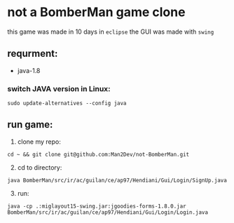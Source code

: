 # not a BomberMan game clone

this game was made in 10 days in `eclipse`
the GUI was made with `swing`

## requrment:
* java-1.8

### switch JAVA version in Linux:
```
sudo update-alternatives --config java
```
## run game:
1. clone my repo:
````
cd ~ && git clone git@github.com:Man2Dev/not-BomberMan.git
````
2. cd to directory:
````
java BomberMan/src/ir/ac/guilan/ce/ap97/Hendiani/Gui/Login/SignUp.java
````
3. run:
````
java -cp .:miglayout15-swing.jar:jgoodies-forms-1.8.0.jar BomberMan/src/ir/ac/guilan/ce/ap97/Hendiani/Gui/Login/Login.java
````
